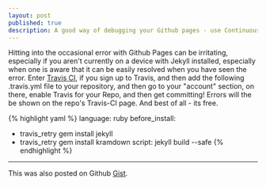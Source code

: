```yaml
---
layout: post
published: true
description: A good way of debugging your Github pages - use Continuous Integration.
---
```


Hitting into the occasional error with Github Pages can be irritating, especially if you aren't currently on a device with Jekyll installed, especially when one is aware that it can be easily resolved when you have seen the error. Enter [Travis CI](https://travis-ci.org/), if you sign up to Travis, and then add the following .travis.yml file to your repository, and then go to your "account" section, on there, enable Travis for your Repo, and then get committing! Errors will the be shown on the repo's Travis-CI page. And best of all - its free.

{% highlight yaml %}
language: ruby
before_install:
- travis_retry gem install jekyll
- travis_retry gem install kramdown
script: jekyll build --safe
{% endhighlight %}

---

This was also posted on Github [Gist](https://gist.github.com/isaacrg/899139a72dace90bc730).
